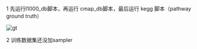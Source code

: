 1 先运行l1000_db脚本，再运行 cmap_db脚本，最后运行 kegg 脚本（pathway ground truth）

![gt](https://github.com/zxws1/insilicoMedicine_code/assets/12165605/75cd79d2-ad9f-40c8-99c9-1c3edd3b367e)

2 训练数据集还没加sampler
